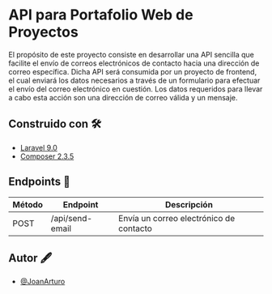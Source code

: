 # API para Portafolio Web de Proyectos
El propósito de este proyecto consiste en desarrollar una API sencilla que facilite el envío de correos electrónicos de contacto hacia una dirección de correo específica. Dicha API será consumida por un proyecto de frontend, el cual enviará los datos necesarios a través de un formulario para efectuar el envío del correo electrónico en cuestión. Los datos requeridos para llevar a cabo esta acción son una dirección de correo válida y un mensaje.

## Construido con 🛠️
- [Laravel 9.0](https://laravel.com/docs/9.x/installation)
- [Composer 2.3.5](https://getcomposer.org/doc/)

## Endpoints 🔗
| Método | Endpoint        | Descripción                            |
|--------|-----------------|----------------------------------------|
| POST   | /api/send-email | Envía un correo electrónico de contacto|

## Autor 🖋️
- [@JoanArturo](https://github.com/JoanArturo)